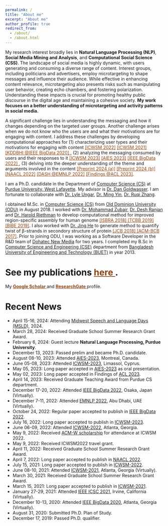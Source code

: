 ```yaml
---
permalink: /
title: "About me"
excerpt: "About me"
author_profile: true
redirect_from: 
  - /about/
  - /about.html
---
```

My research interest broadly lies in **Natural Language Processing (NLP)**, **Social Media Mining and Analysis**, and **Computational Social Science (CSS)**. The landscape of social media is highly dynamic, with users generating and consuming a diverse range of content. Interest groups, including politicians and advertisers, employ microtargeting to shape messages and influence their audience. While effective in enhancing content relevance, microtargeting also presents risks such as manipulating user behavior, creating echo chambers, and fostering polarization. Understanding these impacts is crucial for promoting healthy public discourse in the digital age and maintaining a cohesive society. **My work focuses on a better understanding of microtargeting and activity patterns in social media.**

A significant challenge lies in understanding the messaging and how it changes depending on the targeted user groups. Another challenge arises when we do not know who the users are and what their motivations are for engaging with content. I address these challenges by developing computational approaches for (1) characterizing user types and their motivations
for engaging with content <a href="https://ojs.aaai.org/index.php/ICWSM/article/view/19298" style="color: #8B4513;" > [ICWSM 2022]</a> <a href="https://ojs.aaai.org/index.php/ICWSM/article/view/18057" style="color: #8B4513;" > [ICWSM 2021] </a> <a href="https://ieeexplore.ieee.org/document/9378461" style="color: #8B4513;" > [KDDBHI @IEEE BigData 2020] </a>,
(2) analyzing the messaging consumed by users and their responses to it  <a href="https://ojs.aaai.org/index.php/ICWSM/article/view/22156" style="color: #8B4513;" > [ICWSM 2023]</a> <a href="https://dl.acm.org/doi/10.1145/3600211.3604665" style="color: #8B4513;" > [AIES 2023]</a> <a href="https://ieeexplore.ieee.org/document/10021123" style="color: #8B4513;" > [IEEE BigData 2022] </a>, (3) delving into the deeper understanding
of the theme and arguments involved in the content 
<a href="https://arxiv.org/pdf/2403.10707.pdf" style="color: #8B4513;" > [Preprint 2024 (a)]</a> <a href="https://arxiv.org/pdf/2404.10259.pdf" style="color: #8B4513;" > [Preprint 2024 (b)]</a> <a href="https://aclanthology.org/2022.naacl-main.427.pdf" style="color: #8B4513;" > [NAACL 2022]</a> <a href="https://aclanthology.org/2022.dash-1.13.pdf" style="color: #8B4513;" > [DASH @EMNLP 2022]</a> <a href="https://aclanthology.org/2023.findings-acl.313/" style="color: #8B4513;" > [Findings @ACL 2023]</a>. 

<!--I focus on understanding the dynamic nature of social media content and its utilization by various interest groups for microtargeting. This involves overcoming challenges in understanding messaging tailored to specific user groups and identifying user types and motivations. I am interested in **understanding microtargeting patterns** on social media. -->
<!-- The information provided in super-connected media is often shaped by people's underlying lifestyle, well-being, health related choices and motivations, which may attract specific stakeholders to advance their interests to interact with potential users by adapting their messaging. I am interested in **characterizing users** and **messaging** on social media. -->

<!-- Working towards this goal, I study the following topics:
(1) Characterizing user types and their motivations
for engaging with content <a href="https://ojs.aaai.org/index.php/ICWSM/article/view/19298" style="color: #8B4513;" > [ICWSM 2022]</a> <a href="https://ojs.aaai.org/index.php/ICWSM/article/view/18057" style="color: #8B4513;" > [ICWSM 2021] </a> <a href="https://ieeexplore.ieee.org/document/9378461" style="color: #8B4513;" > [KDDBHI @IEEE BigData 2020] </a>.
(2) Analyzing the messaging consumed by users and their responses to it  <a href="https://ojs.aaai.org/index.php/ICWSM/article/view/22156" style="color: #8B4513;" > [ICWSM 2023]</a> <a href="https://dl.acm.org/doi/10.1145/3600211.3604665" style="color: #8B4513;" > [AIES 2023]</a> <a href="https://ieeexplore.ieee.org/document/10021123" style="color: #8B4513;" > [IEEE BigData 2022] </a>. (3) Delving into the deeper understanding
of the theme and arguments involved in the content 
<a href="https://aclanthology.org/2022.naacl-main.427.pdf" style="color: #8B4513;" > [NAACL 2022]</a> <a href="https://aclanthology.org/2022.dash-1.13.pdf" style="color: #8B4513;" > [DASH @EMNLP 2022]</a> <a href="https://aclanthology.org/2023.findings-acl.313/" style="color: #8B4513;" > [Findings @ACL 2023]</a>. -->

I am a Ph.D. candidate in the Department of [Computer Science (CS)](https://www.cs.purdue.edu/) at [Purdue University, West Lafayette](https://www.purdue.edu/). My advisor is [Dr. Dan Goldwasser](https://www.cs.purdue.edu/homes/dgoldwas/). I am fortunate to collaborate with [Dr. Lyle Ungar](https://www.cis.upenn.edu/~ungar/), [Dr. Ming Yin](https://mingyin.org/), [Dr. Ruqi Zhang](https://ruqizhang.github.io/).

<!-- <span style="color: red">I’m on the academic job market 2024. I welcome any potential opportunities to connect and discuss how I can be a good fit for potential roles.</span>
<a href="https://tunazislam.github.io/files/CV_Tunazzina_Islam.pdf" style="color: blue;" > [CV]</a>
<a href="https://tunazislam.github.io/files/Research_Statement_Tunazzina_Islam.pdf" style="color: blue;" > [Research Statement]</a>
<a href="https://tunazislam.github.io/files/Teaching_Statement_Tunazzina_Islam.pdf" style="color: blue;" > [Teaching Statement]</a> -->
<!-- <a href="https://tunazislam.github.io/files/Diversity_Statement_Tunazzina_Islam.pdf" style="color: blue;" > [Diversity Statement]</a> -->

<!-- Working towards this goal, I study the following topics:
(1) Understanding people's well-being & lifestyle choices and analyzing their motivation behind this from social media data <a href="https://ojs.aaai.org/index.php/ICWSM/article/view/19298" style="color: #8B4513;" > [ICWSM 2022]</a> <a href="https://ojs.aaai.org/index.php/ICWSM/article/view/18057" style="color: #8B4513;" > [ICWSM 2021] </a>.
(2) Analyzing microtargeting patterns corresponding to changes in messaging depending on demographic information <a href="https://ojs.aaai.org/index.php/ICWSM/article/view/22156" style="color: #8B4513;" > [ICWSM 2023]</a> <a href="https://dl.acm.org/doi/10.1145/3600211.3604665" style="color: #8B4513;" > [AIES 2023]</a> <a href="https://ieeexplore.ieee.org/document/10021123" style="color: #8B4513;" > [IEEE Big Data 2022] </a>. (3) Opinion and morality frame analysis on vaccine debate
<a href="https://aclanthology.org/2022.naacl-main.427.pdf" style="color: #8B4513;" > [NAACL 2022]</a>. -->

<!-- I am interested in characterizing user types and messaging on social media. -->
[comment]: <> ( I am interested in understanding people's life-style choices using social media data. )

I obtained M.Sc. in [Computer Science (CS)](https://odu.edu/compsci) from [Old Dominion University (ODU)](https://www.odu.edu/#prospective) in August 2018. I worked with [Dr. Mohammad Zubair](https://www.cs.odu.edu/~zubair/), [Dr. Desh Ranjan](https://www.odu.edu/directory/people/d/dranjan#profiletab=0) and [Dr. Harold Riethman](https://www.odu.edu/directory/harold-riethman) to develop computational method for improved region-specific assembly for human genome <a href="https://link.springer.com/chapter/10.1007/978-3-319-94968-0_6" style="color: #8B4513;" > [ISBRA 2018] </a>
<a href="https://ieeexplore.ieee.org/document/8703093" style="color: #8B4513;" > [TCBB 2019] </a>
<a href="https://ieeexplore.ieee.org/document/8941857" style="color: #8B4513;" > [BIBE 2019]</a>. I also worked with [Dr. Jing He](https://www.odu.edu/directory/jing-he) to generate method to quantify twist of β-strands in secondory structure of protein <a href="https://www.liebertpub.com/doi/abs/10.1089/cmb.2017.0174" style="color: #8B4513;" > [JCB 2018] </a>
<a href="https://dl.acm.org/doi/10.1145/3107411.3107507" style="color: #8B4513;" > [ACM-BCB 2017]</a>. Prior to joining ODU, I was working as a Software Developer in the R&D team of [Dohatec New Media](http://www.dohatec.com/) for two years. I completed my B.Sc in [Computer Science and Engineering (CSE)](https://cse.buet.ac.bd/) department from [Bangladesh University of Engineering and Technology (BUET)](http://www.buet.ac.bd/) in year 2013.

<!-- I obtained M.Sc. in [Computer Science (CS)](https://odu.edu/compsci) from [Old Dominion University (ODU)](https://www.odu.edu/#prospective) in August 2018. I was both Research Assistant and Teaching Assistant there. I worked with [Dr. Mohammad Zubair](https://www.cs.odu.edu/~zubair/) and [Dr. Desh Ranjan](https://www.odu.edu/directory/people/d/dranjan#profiletab=0). I was involved in a research project in collaboration with [School of Medical Diagnostic & Translational Sciences](https://www.odu.edu/mdts) at ODU directed by [Dr. Harold Riethman](https://scholar.google.com/citations?hl=en&user=kjV7IbsAAAAJ&view_op=list_works&sortby=pubdate). Prior to joining ODU, I was working as a Software Developer in the R&D team of [Dohatec New Media](http://www.dohatec.com/) for two years. I completed my B.Sc in [Computer Science and Engineering (CSE)](https://cse.buet.ac.bd/) department from [Bangladesh University of Engineering and Technology (BUET)](http://www.buet.ac.bd/) in year 2013. -->

See my publications <a href="https://tunazislam.github.io/publications/" style="color: #8B4513;" > <b> here </b> </a>. 
======
My <a href="https://scholar.google.com/citations?user=YNChCGMAAAAJ&hl=en" style="color: #8B4513;" > <b> Google Scholar </b> </a> and <a href="https://www.researchgate.net/profile/Tunazzina_Islam" style="color: #8B4513;" > <b> ResearchGate </b> </a> profile.

Recent News
======
* April 15-16, 2024: Attending [Midwest Speech and Language Days (MSLD)](https://ai.engin.umich.edu/news/midwest-speech-and-language-days/), 2024.
* March 28, 2024: Received Graduate School Summer Research Grant Award.
* February 6, 2024: Guest lecture **Natural Language Processing, Purdue University**.
* December 13, 2023: Passed prelim and became Ph.D. candidate.
* August 08-10, 2023: Attended [AIES-2023](https://www.aies-conference.com/2023/), Montreal, Canada.
* June 05-08, 2023: Attended [ICWSM-2023](https://www.icwsm.org/2023/index.html/), Limassol, Cyprus.
* May 05, 2023: Long paper accepted in [AIES-2023](https://www.aies-conference.com/2023/) as oral presentation.
* May 02, 2023: Long paper accepted in Findings of [ACL 2023](https://2023.aclweb.org/).
* April 14, 2023: Received Graduate Teaching Award from Purdue CS department.
* December 17-20, 2022: Attended [IEEE BigData 2022](https://bigdataieee.org/BigData2022/), Osaka, Japan (Virtually).
* December 7-11, 2022: Attended [EMNLP 2022](https://2022.emnlp.org/), Abu Dhabi, UAE (Virtually).
* October 24, 2022: Regular paper accepted to publish in [IEEE BigData 2022](https://bigdataieee.org/BigData2022/).
* July 16, 2022: Long paper accepted to publish in [ICWSM-2023](https://www.icwsm.org/2023/index.html/).
* June 06-09, 2022: Attended [ICWSM-2022](https://www.icwsm.org/2022/index.html), Atlanta, Georgia.
* May 9, 2022: Received [ACM-W scholarship](https://women.acm.org/scholars/acm-w-scholars/tunazzina-islam/) for attendance at ICWSM 2022.
* May 9, 2022: Received ICWSM2022 travel grant.
* April 11, 2022: Received Graduate School Summer Research Grant Award.
* April 7, 2022: Long paper accepted to publish in [NAACL 2022](https://2022.naacl.org/).
* July 15, 2021: Long paper accepted to publish in [ICWSM-2022](https://www.icwsm.org/2022/index.html/).
* June 08-10, 2021: Attended [ICWSM-2021](https://www.icwsm.org/2021/index.html), Atlanta, Georgia (Virtually).
* March 30, 2021: Received Graduate School Summer Research Grant Award.
* March 15, 2021: Long paper accepted to publish in [ICWSM-2021](https://www.icwsm.org/2021/index.html).
* January 27-29, 2021: Attended [IEEE ICSC 2021](https://semanticcomputing.wixsite.com/icsc2021), Irvine, California (Virtually).
* December 10-13, 2020: Attended [IEEE BigData 2020](https://bigdataieee.org/BigData2020/), Atlanta, Georgia (Virtually).
* August 31, 2020: Submitted Ph.D. Plan of Study.
* December 17, 2019: Passed Ph.D. qualifier.

<!---
* December 10-13, 2020: Attended [IEEE BigData 2020](https://bigdataieee.org/BigData2020/), Atlanta, Georgia (Virtually).
* August 31, 2020 : Submitted Ph.D. Plan of Study.
* December 17, 2019 : Passed Ph.D. qualifier.
* August 10-16, 2019: Attended [IJCAI-2019](https://ijcai19.org/), Macao, China.
* August 04-08, 2019: Attended [KDD 2019](https://www.kdd.org/kdd2019/), Anchoarge, Alaska.
* July 07-12, 2019: Attended International HPC Summer School [IHPCSS2019](https://ss19.ihpcss.org/), Kobe, Japan.
* January 7, 2019: Started Ph.D. in [Computer Science](https://www.cs.purdue.edu/) at [Purdue University, West Lafayette](https://www.purdue.edu/).
* October 15, 2018: Got admission offer for Ph.D. in [Computer Science](https://www.cs.purdue.edu/) from [Purdue University](https://www.purdue.edu/) beginning in Spring 2019. 
* June 07, 2019 : Paper accepted to publish in [WISDOM'19](https://sentic.net/wisdom/#wisdom2019) co-located with [KDD'19](https://www.kdd.org/kdd2019/), Anchorage, Alaska. 
* May 18, 2019 : Paper accepted for a presentation in [SocialNLP 2019](https://sites.google.com/site/socialnlp2019/) [@ IJCAI-2019](https://ijcai19.org/), Macao, China. 
* April 30, 2019: [Journal paper](https://ieeexplore.ieee.org/document/8703093) named "Analysis of Subtelomeric REXTAL Assemblies Using QUAST" is available online.
* April 12-13, 2019: Attended CRA-W Graduate Cohort Workshop, Chicago, IL.
* March 15, 2019: Selected to participate in the [IHPCSS2019](https://ss19.ihpcss.org/), Kobe, Japan.
* January 30, 2019: Paper accepted to publish in [TCBB journal](https://www.computer.org/web/tcbb).
* January 7, 2019: Started Ph.D. in [Computer Science](https://www.cs.purdue.edu/) at [Purdue University, West Lafayette](https://www.purdue.edu/).
* December 13-14, 2018: Attended [SCEC 2018](https://scec18.github.io/) in Delhi, India.
* October 15, 2018: Got admission offer for Ph.D. in [Computer Science](https://www.cs.purdue.edu/) from [Purdue University](https://www.purdue.edu/) with a Research Assistantship beginning in Spring 2019. 
* October 4, 2018: Awarded travel funding to attend Second Workshop on Software Challenges to Exascale Computing [SCEC 2018](https://scec18.github.io/).
* September 29, 2018: Attended [UM Explore Graduate Studies in CSE 2018 Workshop](https://www.eecs.umich.edu/cse/Explore_Grad_Studies/).
* Sepetember 26-28, 2018: Attended [GHC 2018](https://ghc.anitab.org/2018-attend/schedule-overview/poster-session/#biotech) in Houston, TX to present my research Poster.
* August 2018: Graduated with Master's degree in [Computer Science](https://odu.edu/compsci) from [Old Dominion University](https://www.odu.edu/#prospective), Norfolk, VA.
* July 26, 2018: Received travel award to attend [UM Explore Graduate Studies in CSE 2018 Workshop](https://www.eecs.umich.edu/cse/Explore_Grad_Studies/).
* April 24, 2018: Awarded as [Computer Science Outstanding Graduate Researcher](https://twitter.com/oducs/status/988885970081714176).
* March 25, 2018: A Paper titled "REXTAL: Regional Extension of Assemblies Using Linked-Reads" was accepted in [ISBRA 2018](http://alan.cs.gsu.edu/isbra18/), Beijing, China.
* September 22, 2017: Won **2nd prize** in [Tapia Student Poster Competition](https://twitter.com/Tunaz_Islam/status/911624351400767490) in ACM Richard Tapia Celebration of Diversity in Computing Conference, Atlanta, GA.
* June 16, 2017: A paper titled "Quantification of Twist from the Central Lines of β-strands" was accepted in [Journal of Computational Biology](https://home.liebertpub.com/publications/journal-of-computational-biology/31/overview).
* October 19-21, 2016: Attended GHC 2016 as a [GHC Scholar](https://ghc.anitab.org/2016-student-academic/scholarships/2016-ghc-scholars/attachment/tunazzina-islam-1/) in Houston, TX and presented my research Poster.
* September 14-17, 2016: Attended with the travel grant at ACM Richard Tapia Celebration of Diversity in Computing Conference, Austin, TX.
* April 15-16, 2016: Attended CRA-W Graduate Cohort Workshop, San Diego, CA.
-->

